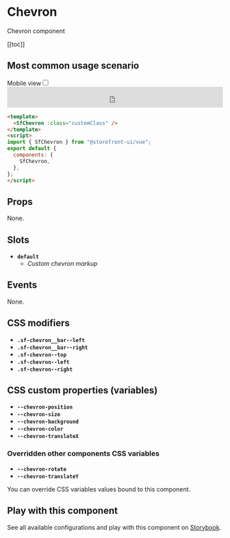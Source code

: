 # Chevron

Chevron component

[[toc]]

## Most common usage scenario

<div class="vuepress-mobile">
    <label for="vuepress-mobile" class="vuepress-mobile-label">Mobile view</label><input id="vuepress-mobile" type="checkbox" class="vuepress-mobile-checkbox">
    <iframe class="storybook-iframe" src="https://storybook.storefrontui.io/iframe.html?id=atoms-chevron--common" style="width: 100%; border: 0; border-bottom: 1px solid #eee;height: 3rem"></iframe>
  </div>

```html
<template>
  <SfChevron :class="customClass" />
</template>
<script>
import { SfChevron } from "@storefront-ui/vue";
export default {
  components: {
    SfChevron,
  },
};
</script>
```

## Props

None.

## Slots

- **`default`**
  - _Custom chevron markup_

## Events

None.

## CSS modifiers

- **`.sf-chevron__bar--left`**
- **`.sf-chevron__bar--right`**
- **`.sf-chevron--top`**
- **`.sf-chevron--left`**
- **`.sf-chevron--right`**

## CSS custom properties (variables)

- **`--chevron-position`**
- **`--chevron-size`**
- **`--chevron-background`**
- **`--chevron-color`**
- **`--chevron-translateX`**
### Overridden other components CSS variables 
- **`--chevron-rotate`**
- **`--chevron-translateY`**


You can override CSS variables values bound to this component.

<!-- No _internal components -->

## Play with this component

See all available configurations and play with this component on <a href="https://storybook.storefrontui.io/?path=/story/atoms-chevron--common">Storybook</a>.
